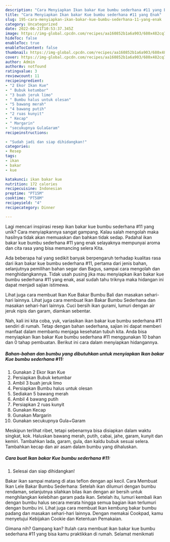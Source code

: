 ```yaml
---
description: "Cara Menyiapkan Ikan bakar Kue bumbu sederhana #11 yang Enak"
title: "Cara Menyiapkan Ikan bakar Kue bumbu sederhana #11 yang Enak"
slug: 195-cara-menyiapkan-ikan-bakar-kue-bumbu-sederhana-11-yang-enak
category: Uncategorized
date: 2022-06-21T10:53:37.345Z
image: https://img-global.cpcdn.com/recipes/aa160852b1a6a903/680x482cq70/ikan-bakar-kue-bumbu-sederhana-11-foto-resep-utama.jpg
hideToc: false
enableToc: true
enableTocContent: false
thumbnail: https://img-global.cpcdn.com/recipes/aa160852b1a6a903/680x482cq70/ikan-bakar-kue-bumbu-sederhana-11-foto-resep-utama.jpg
cover: https://img-global.cpcdn.com/recipes/aa160852b1a6a903/680x482cq70/ikan-bakar-kue-bumbu-sederhana-11-foto-resep-utama.jpg
author: Admin
authorAv: notfound
ratingvalue: 3
reviewcount: 11
recipeingredient:
- "2 Ekor Ikan Kue"
- " Bubuk ketumbar"
- "3 buah jeruk limo"
- " Bumbu halus untuk olesan"
- "5 bawang merah"
- "4 bawang putih"
- "2 ruas kunyit"
- " Kecap"
- " Margarin"
- "secukupnya GulaGaram"
recipeinstructions:

- "Sudah jadi dan siap dihidangkan!"
categories:
- Resep
tags:
- ikan
- bakar
- kue

katakunci: ikan bakar kue 
nutrition: 172 calories
recipecuisine: Indonesian
preptime: "PT15M"
cooktime: "PT58M"
recipeyield: "4"
recipecategory: Dinner

---
```





Lagi mencari inspirasi resep ikan bakar kue bumbu sederhana #11 yang unik? Cara menyiapkannya sangat gampang. Kalau salah mengolah maka hasilnya tidak akan memuaskan dan bahkan tidak sedap. Padahal ikan bakar kue bumbu sederhana #11 yang enak selayaknya mempunyai aroma dan cita rasa yang bisa memancing selera Kita.





Ada beberapa hal yang sedikit banyak berpengaruh terhadap kualitas rasa dari ikan bakar kue bumbu sederhana #11, pertama dari jenis bahan, selanjutnya pemilihan bahan segar dan Bagus, sampai cara mengolah dan menghidangkannya. Tidak usah pusing jika mau menyiapkan ikan bakar kue bumbu sederhana #11 yang enak,      asal sudah tahu triknya maka hidangan ini dapat menjadi sajian istimewa.














Lihat juga cara membuat Ikan Kue Bakar Bumbu Bali dan masakan sehari-hari lainnya. Lihat juga cara membuat Ikan Bakar Bumbu Sederhana dan masakan sehari-hari lainnya. Cuci bersih ikan gurami, lumuri dengan air jeruk nipis dan garam, diamkan sebentar.






Nah, kali ini kita coba, yuk, variasikan ikan bakar kue bumbu sederhana #11 sendiri di rumah. Tetap dengan bahan sederhana, sajian ini dapat memberi manfaat dalam membantu menjaga kesehatan tubuh kita. Anda bisa menyiapkan Ikan bakar Kue bumbu sederhana #11 menggunakan 10 bahan dan 0 tahap pembuatan. Berikut ini cara dalam menyiapkan hidangannya.

<!--inarticleads1-->

##### Bahan-bahan dan bumbu yang dibutuhkan untuk menyiapkan Ikan bakar Kue bumbu sederhana #11:

1. Gunakan 2 Ekor Ikan Kue
1. Persiapkan  Bubuk ketumbar
1. Ambil 3 buah jeruk limo
1. Persiapkan  Bumbu halus untuk olesan
1. Sediakan 5 bawang merah
1. Ambil 4 bawang putih
1. Persiapkan 2 ruas kunyit
1. Gunakan  Kecap
1. Gunakan  Margarin
1. Gunakan secukupnya Gula+Garam


Meskipun terlihat ribet, tetapi sebenarnya bisa disiapkan dalam waktu singkat, kok. Haluskan bawang merah, putih, cabai, jahe, garam, kunyit dan kemiri. Tambahkan lada, garam, gula, dan kaldu bubuk sesuai selera. Tambahkan kecap dan air asam dalam bumbu yang dihaluskan. 

<!--inarticleads2-->

##### Cara buat Ikan bakar Kue bumbu sederhana #11:


1. Selesai dan siap dihidangkan!

Bakar ikan sampai matang di atas teflon dengan api kecil. Cara Membuat Ikan Lele Bakar Bumbu Sederhana: Setelah ikan dilumuri dengan bumbu rendaman, selanjutnya silahkan bilas ikan dengan air bersih untuk menghilangkan kelebihan garam pada ikan. Setelah itu, lumuri kembali ikan dengan bumbu halus secara merata hingga semua bagian ikan terlumuri dengan bumbu ini. Lihat juga cara membuat Ikan kembung bakar bumbu padang dan masakan sehari-hari lainnya. Dengan memakai Cookpad, kamu menyetujui Kebijakan Cookie dan Ketentuan Pemakaian. 

Gimana nih? Gampang kan? Itulah cara membuat ikan bakar kue bumbu sederhana #11 yang bisa kamu praktikkan di rumah. Selamat menikmati
